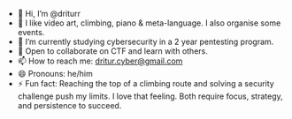 - 👋 Hi, I’m @driturr
- 👀 I like video art, climbing, piano & meta-language. I also organise some events.
- 🌱 I’m currently studying cybersecurity in a 2 year pentesting program.
- 💞️ Open to collaborate on CTF and learn with others.
- 📫 How to reach me: dritur.cyber@gmail.com
- 😄 Pronouns: he/him
- ⚡ Fun fact: Reaching the top of a climbing route and solving a security challenge push my limits. I love that feeling.
              Both require focus, strategy, and persistence to succeed.

<!---
driturr/driturr is a ✨ special ✨ repository because its `README.md` (this file) appears on your GitHub profile.
You can click the Preview link to take a look at your changes.
--->
